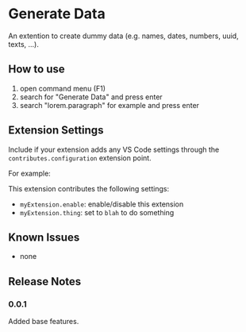 # Generate Data

An extention to create dummy data (e.g. names, dates, numbers, uuid, texts, ...).


## How to use

1. open command menu (F1)
2. search for "Generate Data" and press enter
3. search "lorem.paragraph" for example  and press enter

## Extension Settings

Include if your extension adds any VS Code settings through the `contributes.configuration` extension point.

For example:

This extension contributes the following settings:

* `myExtension.enable`: enable/disable this extension
* `myExtension.thing`: set to `blah` to do something

## Known Issues

- none

## Release Notes

### 0.0.1

Added base features.